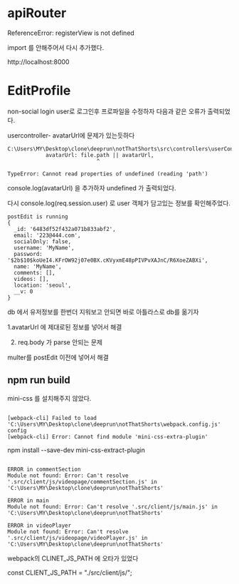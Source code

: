 # apiRouter

ReferenceError: registerView is not defined

import 를 안해주어서 다시 추가했다.

http://localhost:8000

# EditProfile

non-social login user로 로그인후
프로파일을 수정하자 다음과 같은 오류가 출력되었다.

usercontroller- avatarUrl에 문제가 있는듯하다

```
C:\Users\MY\Desktop\clone\deeprun\notThatShorts\src\controllers\userController.js:205
            avatarUrl: file.path || avatarUrl,
                            ^

TypeError: Cannot read properties of undefined (reading 'path')
```

console.log(avatarUrl) 을 추가하자
undefined 가 출력되었다.

다시 console.log(req.session.user) 로
user 객체가 담고있는 정보를 확인해주었다.

```
postEdit is running
{
  _id: '6483df52f432a071b833abf2',
  email: '223@444.com',
  socialOnly: false,
  username: 'MyName',
  password: '$2b$10$koUeI4.KFrOW92j07e0BX.cKVyxmE48pPIVPvXAJnC/R6XoeZABXi',
  name: 'MyName',
  comments: [],
  videos: [],
  location: 'seoul',
  __v: 0
}
```

db 에서 유저정보를 한번더 지워보고
안되면 바로 아틀라스로 db를 옮기자

1.avatarUrl 에 제대로된 정보를 넣어서 해결

2. req.body 가 parse 안되는 문제

multer를 postEdit 이전에 넣어서 해결

## npm run build

mini-css 를 설치해주지 않았다.

```

[webpack-cli] Failed to load 'C:\Users\MY\Desktop\clone\deeprun\notThatShorts\webpack.config.js' config
[webpack-cli] Error: Cannot find module 'mini-css-extra-plugin'
```

npm install --save-dev mini-css-extract-plugin

```

ERROR in commentSection
Module not found: Error: Can't resolve '.src/client/js/videopage/commentSection.js' in 'C:\Users\MY\Desktop\clone\deeprun\notThatShorts'

ERROR in main
Module not found: Error: Can't resolve '.src/client/js/main.js' in 'C:\Users\MY\Desktop\clone\deeprun\notThatShorts'

ERROR in videoPlayer
Module not found: Error: Can't resolve '.src/client/js/videopage/videoPlayer.js' in 'C:\Users\MY\Desktop\clone\deeprun\notThatShorts'

```

webpack의 CLINET_JS_PATH 에 오타가 있었다

const CLIENT_JS_PATH = "./src/client/js/";
